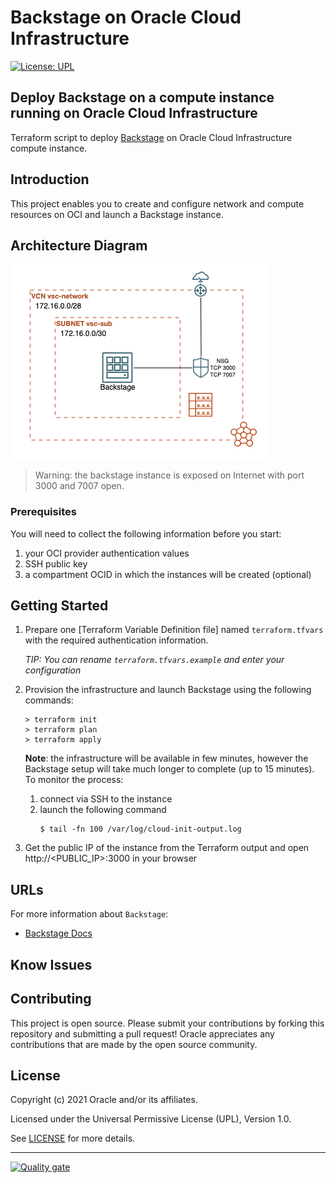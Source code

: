 # Backstage on Oracle Cloud Infrastructure 

[![License: UPL](https://img.shields.io/badge/license-UPL-green)](https://img.shields.io/badge/license-UPL-green) 


## Deploy Backstage on a compute instance running on Oracle Cloud Infrastructure 

Terraform script to deploy [Backstage](https://backstage.io/) on Oracle Cloud Infrastructure compute instance.

## Introduction
This project enables you to create and configure network and compute resources on OCI and launch a Backstage instance.


## Architecture Diagram

![Backstage deployment architecture diagram](docs/images/tf-backstage.png)

> Warning: the backstage instance is exposed on Internet with port 3000 and 7007 open.
### Prerequisites
You will need to collect the following information before you start:

1. your OCI provider authentication values
2. SSH public key
3. a compartment OCID in which the instances will be created (optional)
## Getting Started

1. Prepare one [Terraform Variable Definition file] named `terraform.tfvars` with the required authentication information.

   *TIP: You can rename `terraform.tfvars.example` and enter your configuration*

2. Provision the infrastructure and launch Backstage using the following commands:

    ```shell
    > terraform init
    > terraform plan
    > terraform apply
    ```  

    **Note**: the infrastructure will be available in few minutes, however the Backstage setup will take much longer to complete (up to 15 minutes). To monitor the process:
    1. connect via SSH to the instance
    2. launch the following command
        ```shell
        $ tail -fn 100 /var/log/cloud-init-output.log
        ```  
3. Get the public IP of the instance from the Terraform output and open http://<PUBLIC_IP>:3000 in your browser

## URLs
For more information about `Backstage`: 
* [Backstage Docs](https://backstage.io/docs/overview/what-is-backstage)

## Know Issues


## Contributing
This project is open source.  Please submit your contributions by forking this repository and submitting a pull request!  Oracle appreciates any contributions that are made by the open source community.

## License
Copyright (c) 2021 Oracle and/or its affiliates.

Licensed under the Universal Permissive License (UPL), Version 1.0.

See [LICENSE](LICENSE) for more details.

---


[![Quality gate](https://sonarcloud.io/api/project_badges/quality_gate?project=oracle-devrel_terraform-oci-backstage)](https://sonarcloud.io/dashboard?id=oracle-devrel_terraform-oci-backstage)

